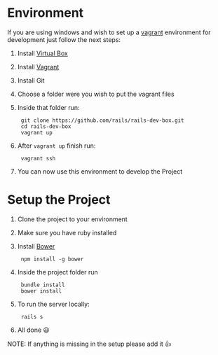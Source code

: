 Environment
===

If you are using windows and wish to set up a [vagrant](https://www.vagrantup.com/) environment for development just follow the next steps:

1. Install [Virtual Box](https://www.virtualbox.org/)
2. Install [Vagrant](https://www.vagrantup.com/)
3. Install Git
4. Choose a folder were you wish to put the vagrant files
5. Inside that folder run: 
       
        git clone https://github.com/rails/rails-dev-box.git
        cd rails-dev-box
        vagrant up

6. After `vagrant up` finish run:

        vagrant ssh

7. You can now use this environment to develop the Project

Setup the Project
===

1. Clone the project to your environment
2. Make sure you have ruby installed
3. Install [Bower](https://bower.io/)

        npm install -g bower

4. Inside the project folder run

        bundle install
        bower install

5. To run the server locally:
 
        rails s

6. All done :smiley:

NOTE: If anything is missing in the setup please add it :+1:
